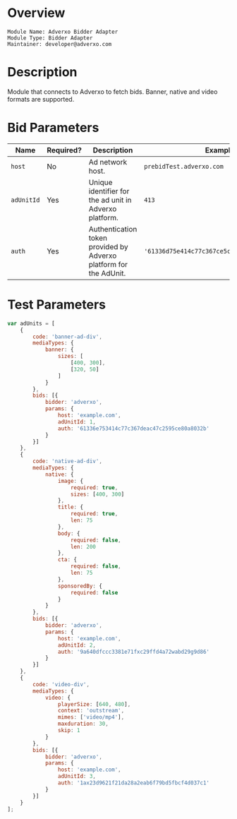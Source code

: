 # Overview

```
Module Name: Adverxo Bidder Adapter
Module Type: Bidder Adapter
Maintainer: developer@adverxo.com
```

# Description

Module that connects to Adverxo to fetch bids.
Banner, native and video formats are supported.

# Bid Parameters

| Name       | Required? | Description                                                       | Example                                      | Type      |
|------------|-----------|-------------------------------------------------------------------|----------------------------------------------|-----------|
| `host`     | No        | Ad network host.                                                  | `prebidTest.adverxo.com`                     | `String`  |
| `adUnitId` | Yes       | Unique identifier for the ad unit in Adverxo platform.            | `413`                                        | `Integer` |
| `auth`     | Yes       | Authentication token provided by Adverxo platform for the AdUnit. | `'61336d75e414c77c367ce5c47c2599ce80a8x32b'` | `String`  |

# Test Parameters

```javascript
var adUnits = [
    {
        code: 'banner-ad-div',
        mediaTypes: {
            banner: {
                sizes: [
                    [400, 300],
                    [320, 50]
                ]
            }
        },
        bids: [{
            bidder: 'adverxo',
            params: {
                host: 'example.com',
                adUnitId: 1,
                auth: '61336e753414c77c367deac47c2595ce80a8032b'
            }
        }]
    },
    {
        code: 'native-ad-div',
        mediaTypes: {
            native: {
                image: {
                    required: true,
                    sizes: [400, 300]
                },
                title: {
                    required: true,
                    len: 75
                },
                body: {
                    required: false,
                    len: 200
                },
                cta: {
                    required: false,
                    len: 75
                },
                sponsoredBy: {
                    required: false
                }
            }
        },
        bids: [{
            bidder: 'adverxo',
            params: {
                host: 'example.com',
                adUnitId: 2,
                auth: '9a640dfccc3381e71fxc29ffd4a72wabd29g9d86'
            }
        }]
    },
    {
        code: 'video-div',
        mediaTypes: {
            video: {
                playerSize: [640, 480],
                context: 'outstream',
                mimes: ['video/mp4'],
                maxduration: 30,
                skip: 1
            }
        },
        bids: [{
            bidder: 'adverxo',
            params: {
                host: 'example.com',
                adUnitId: 3,
                auth: '1ax23d9621f21da28a2eab6f79bd5fbcf4d037c1'
            }
        }]
    }
];

```

